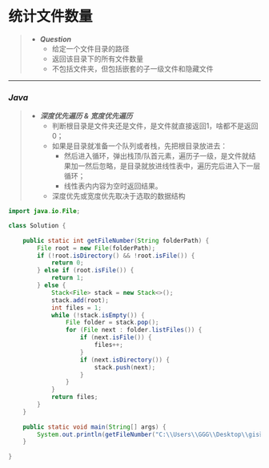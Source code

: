 # 统计文件数量

> - ***Question***
>   - 给定一个文件目录的路径
>   - 返回该目录下的所有文件数量
>   - 不包括文件夹，但包括嵌套的子一级文件和隐藏文件

---

### *Java*

> - ***深度优先遍历 & 宽度优先遍历***
>   - 判断根目录是文件夹还是文件，是文件就直接返回1，啥都不是返回0；
>   - 如果是目录就准备一个队列或者栈，先把根目录放进去：
>     - 然后进入循环，弹出栈顶/队首元素，遍历子一级，是文件就结果加一然后忽略，是目录就放进线性表中，遍历完后进入下一层循环；
>     - 线性表内内容为空时返回结果。
>   - 深度优先或宽度优先取决于选取的数据结构

```java
import java.io.File;

class Solution {
    
    public static int getFileNumber(String folderPath) {
        File root = new File(folderPath);
        if (!root.isDirectory() && !root.isFile()) {
            return 0;
        } else if (root.isFile()) {
            return 1;
        } else {
            Stack<File> stack = new Stack<>();
            stack.add(root);
            int files = 1;
            while (!stack.isEmpty()) {
                File folder = stack.pop();
                for (File next : folder.listFiles()) {
                    if (next.isFile()) {
                        files++;
                    }
                    if (next.isDirectory()) {
                        stack.push(next);
                    }
                }
            }
            return files;
        }
    }
    
    public static void main(String[] args) {
        System.out.println(getFileNumber("C:\\Users\\GGG\\Desktop\\gis课件") == 16);
    }
    
}
```
